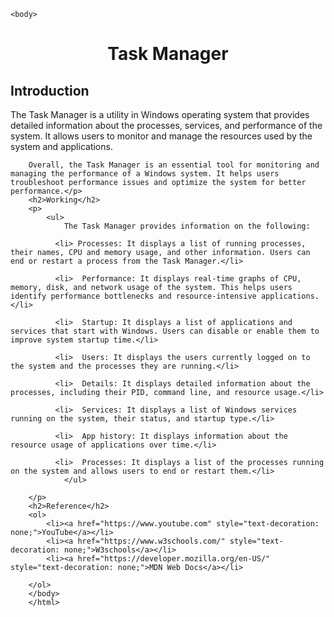 <!DOCTYPE html>
<html>
	<head>
    <meta name="viewport" content="width=device-width, initial-scale=1.0">
		<link rel="stylesheet" href="style.css"/>
	</head>
	
	<body>
<center><h1>Task Manager</h1></center>
    <h2>Introduction</h2>
    <p>The Task Manager is a utility in Windows operating system that provides detailed information about the processes, services, and performance of the system. It allows users to monitor and manage the resources used by the system and applications.

        Overall, the Task Manager is an essential tool for monitoring and managing the performance of a Windows system. It helps users troubleshoot performance issues and optimize the system for better performance.</p>
        <h2>Working</h2>
        <p>
            <ul>
                The Task Manager provides information on the following:
                
              <li> Processes: It displays a list of running processes, their names, CPU and memory usage, and other information. Users can end or restart a process from the Task Manager.</li> 
                
              <li>  Performance: It displays real-time graphs of CPU, memory, disk, and network usage of the system. This helps users identify performance bottlenecks and resource-intensive applications.</li> 
                
              <li>  Startup: It displays a list of applications and services that start with Windows. Users can disable or enable them to improve system startup time.</li> 
                
              <li>  Users: It displays the users currently logged on to the system and the processes they are running.</li> 
                
              <li>  Details: It displays detailed information about the processes, including their PID, command line, and resource usage.</li> 
                
              <li>  Services: It displays a list of Windows services running on the system, their status, and startup type.</li> 
                
              <li>  App history: It displays information about the resource usage of applications over time.</li> 
                
              <li>  Processes: It displays a list of the processes running on the system and allows users to end or restart them.</li> 
                </ul>
            
        </p>
        <h2>Reference</h2>
        <ol>
            <li><a href="https://www.youtube.com" style="text-decoration: none;">YouTube</a></li>
            <li><a href="https://www.w3schools.com/" style="text-decoration: none;">W3schools</a></li>
            <li><a href="https://developer.mozilla.org/en-US/" style="text-decoration: none;">MDN Web Docs</a></li>
            
        </ol>
        </body>
        </html>
